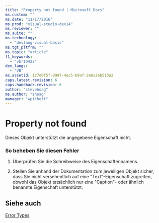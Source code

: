 ```yaml
---
title: "Property not found | Microsoft Docs"
ms.custom: ""
ms.date: "11/17/2016"
ms.prod: "visual-studio-dev14"
ms.reviewer: ""
ms.suite: ""
ms.technology: 
  - "devlang-visual-basic"
ms.tgt_pltfrm: ""
ms.topic: "article"
f1_keywords: 
  - "vbrID422"
dev_langs: 
  - "VB"
ms.assetid: 127e0f5f-0997-4ac5-b9af-2e6a2eb513a2
caps.latest.revision: 6
caps.handback.revision: 6
author: "stevehoag"
ms.author: "shoag"
manager: "wpickett"
---
```

# Property not found
Dieses Objekt unterstützt die angegebene Eigenschaft nicht.  
  
### So beheben Sie diesen Fehler  
  
1.  Überprüfen Sie die Schreibweise des Eigenschaftennamens.  
  
2.  Stellen Sie anhand der Dokumentation zum jeweiligen Objekt sicher, dass Sie nicht versehentlich auf eine "Text"\-Eigenschaft zugreifen, obwohl das Objekt tatsächlich nur eine "Caption"\- oder ähnlich benannte Eigenschaft unterstützt.  
  
## Siehe auch  
 [Error Types](../../../visual-basic/programming-guide/language-features/error-types.md)